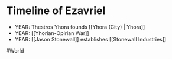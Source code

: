 # Timeline of Ezavriel
- YEAR: Thestros Yhora founds [[Yhora (City) | Yhora]]
- YEAR: [[Yhorian-Opirian War]]
- YEAR: [[Jason Stonewall]] establishes [[Stonewall Industries]]

#World 